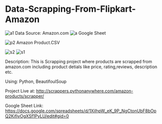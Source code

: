 # Data-Scrapping-From-Flipkart-Amazon
![a1](https://user-images.githubusercontent.com/123397686/226093918-c625e53e-3a04-4e15-9ec2-728ccc0b95ae.jpg)
Data Source: Amazon.com
![a](https://user-images.githubusercontent.com/123397686/226094217-eb6ea702-3828-45b1-8a62-6fc3964927dd.jpg)
Google Sheet 

![p2](https://user-images.githubusercontent.com/123397686/226094325-301efe54-ab89-48a9-9fe2-048c81e97d53.jpg)
Amazon Product.CSV


![s2](https://user-images.githubusercontent.com/123397686/226093923-09a8f04f-c555-4827-a48b-435177de0ad1.jpg)
![s1](https://user-images.githubusercontent.com/123397686/226093927-50356e33-39fe-4ebd-8893-a1b84deae3c0.jpg)

Description: 
This is Scrapping project where products are scrapped from amazon.com
including product detials like price, rating,reviews, description etc.

Using: Python, BeautifoulSoup

Project Live at: http://scrappers.pythonanywhere.com/amazon-products/scrapper/


Google Sheet Link: https://docs.google.com/spreadsheets/d/1XilhpW_eK_9P_NgCtonUbF8bOpQ2KifiyOgXSf1PyLU/edit#gid=0

